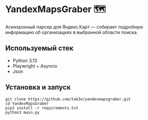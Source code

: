 # YandexMapsGraber 🗺️
Асинхронный парсер для Яндекс.Карт — собирает подробную информацию об организациях в выбранной области поиска.

## Используемый стек
- Python 3.13
- Playwright + Asyncio
- Json

## Установка и запуск
~~~
git clone https://github.com/tak3e/yandexmapsgraber.git
cd YandexMapsGraber
pip3 install -r requirements.txt
python3 main.py
~~~
